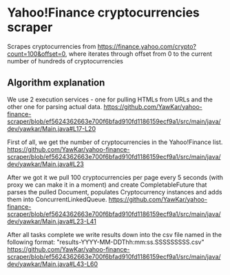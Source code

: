 # Yahoo!Finance cryptocurrencies scraper

Scrapes cryptocurrencies from https://finance.yahoo.com/crypto?count=100&offset=0, where iterates through offset from 0 to the current number of hundreds of cryptocurrencies

## Algorithm explanation

We use 2 execution services - one for pulling HTMLs from URLs and the other one for parsing actual data.
https://github.com/YawKar/yahoo-finance-scraper/blob/ef5624362663e700f6bfad910fd1186159ecf9a1/src/main/java/dev/yawkar/Main.java#L17-L20

First of all, we get the number of cryptocurrencies in the Yahoo!Finance list.
https://github.com/YawKar/yahoo-finance-scraper/blob/ef5624362663e700f6bfad910fd1186159ecf9a1/src/main/java/dev/yawkar/Main.java#L23

After we got it we pull 100 cryptocurrencies per page every 5 seconds (with proxy we can make it in a moment) and create CompletableFuture that parses the pulled Document, populates Cryptocurrency instances and adds them into ConcurrentLinkedQueue.
https://github.com/YawKar/yahoo-finance-scraper/blob/ef5624362663e700f6bfad910fd1186159ecf9a1/src/main/java/dev/yawkar/Main.java#L23-L41

After all tasks complete we write results down into the csv file named in the following format:
"results-YYYY-MM-DDThh:mm:ss.SSSSSSSSS.csv"
https://github.com/YawKar/yahoo-finance-scraper/blob/ef5624362663e700f6bfad910fd1186159ecf9a1/src/main/java/dev/yawkar/Main.java#L43-L60
